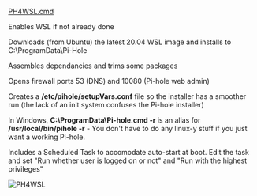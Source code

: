 [PH4WSL.cmd](https://github.com/DesktopECHO/Pi-Hole-for-WSL1/blob/master/PH4WSL.cmd)

Enables WSL if not already done

Downloads (from Ubuntu) the latest 20.04 WSL image and installs to C:\ProgramData\Pi-Hole

Assembles dependancies and trims some packages

Opens firewall ports 53 (DNS) and 10080 (Pi-hole web admin)

Creates a  **/etc/pihole/setupVars.conf** file so the installer has a smoother run (the lack of an init system confuses the Pi-hole installer)  

In Windows, **C:\\ProgramData\\Pi-hole.cmd -r** is an alias for **/usr/local/bin/pihole -r** \- You don't have to do any linux-y stuff if you just want a working Pi-hole.

Includes a Scheduled Task to accomodate auto-start at boot.  Edit the task and set "Run whether user is logged on or not" and "Run with the highest privileges"

![PH4WSL](https://user-images.githubusercontent.com/33142753/94637641-7b3b9700-02ae-11eb-9d5f-e84579cccbdc.png)
